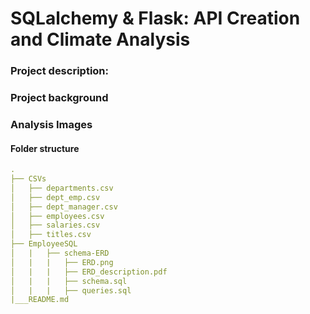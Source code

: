# SQLalchemy & Flask: API Creation and Climate Analysis 

### Project description:

### Project background


### Analysis Images
#### Folder structure
``` yml
.
├── CSVs
│   ├── departments.csv                      
│   ├── dept_emp.csv   
│   ├── dept_manager.csv    
│   ├── employees.csv  
│   ├── salaries.csv   
│   ├── titles.csv    
├── EmployeeSQL
│   |   ├── schema-ERD
│   |   |   ├── ERD.png
│   |   |   ├── ERD_description.pdf
│   |   |   ├── schema.sql 
│   |   |   ├── queries.sql               
|___README.md
``` 

